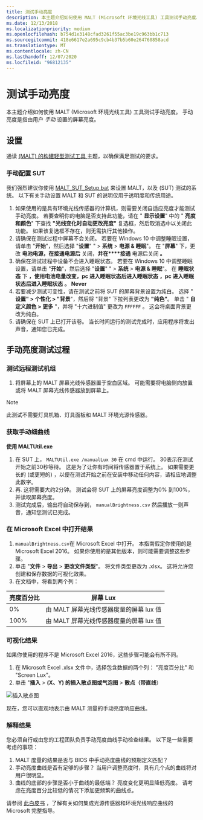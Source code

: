 ```yaml
---
title: 测试手动亮度
description: 本主题介绍如何使用 MALT (Microsoft 环境光线工具) 工具测试手动亮度。
ms.date: 12/13/2018
ms.localizationpriority: medium
ms.openlocfilehash: b754d1e3148cfad3261f55ac3be19c963bb1c713
ms.sourcegitcommit: 418e6617e2a695c9cb4b37b5b60e264760858acd
ms.translationtype: MT
ms.contentlocale: zh-CN
ms.lasthandoff: 12/07/2020
ms.locfileid: "96812135"
---
```

# <a name="testing-manual-brightness"></a>测试手动亮度

本主题介绍如何使用 MALT (Microsoft 环境光线工具) 工具测试手动亮度。 手动亮度是指由用户 *手动* 设置的屏幕亮度。

## <a name="set-up"></a>设置

通读 [ (MALT) 的构建轻型测试工具 ](testing-MALT-building-a-light-testing-tool.md) 主题，以确保满足测试的要求。

### <a name="configuring-the-sut-manually"></a>手动配置 SUT

我们强烈建议你使用 [MALT_SUT_Setup.bat](https://github.com/Microsoft/busiotools/tree/master/sensors/Tools/MALT/Code/Scripts) 来设置 MALT，以及 (SUT) 测试的系统。 以下有关手动设置 MALT 和 SUT 的说明仅用于透明度和传统用途。

1. 如果使用的是具有环境光线传感器的计算机，则需要关闭自适应亮度才能测试手动亮度。 若要查明你的电脑是否支持此功能，请在 " **显示设置**" 中的 " **亮度和颜色**" 下查找 **"光线变化时自动更改亮度"** 复选框，然后取消选中以关闭此功能。 如果该复选框不存在，则无需执行其他操作。
2. 请确保在测试过程中屏幕不会关闭。 若要在 Windows 10 中调整睡眠设置，请单击 "**开始**"，然后选择 "**设置**" "   >  **系统**  >  **电源 & 睡眠**"。 在 "**屏幕**" 下，更改 **电池电源，在接通电源后** 关闭，**并在****接通** 电源后关闭 **。**
3. 确保在测试过程中设备不会进入睡眠状态。 若要在 Windows 10 中调整睡眠设置，请单击 "**开始**"，然后选择 "**设置**" "   >  **系统**  >  **电源 & 睡眠**"。 在 **睡眠状态** 下 **，使用电池电量改变，pc 进入睡眠状态后进入睡眠状态** **，pc 进入睡眠状态后进入睡眠状态** **。** **Never**
4. 若要减少测试可变性，请在测试之前将 SUT 的屏幕背景设置为纯白。 选择 " **设置" > 个性化 > "背景**"，然后将 "背景" 下拉列表更改为 **"纯色"**。 单击 " **自定义颜色 > 更多** "，并将 "十六进制值" 更改为 `FFFFFF` 。 这会将桌面背景更改为纯白。
5. 请确保在 SUT 上已打开该卷。 当长时间运行的测试完成时，应用程序将发出声音，通知您已完成。

## <a name="manual-brightness-test-procedures"></a>手动亮度测试过程

### <a name="test-rig-placement"></a>测试远程测试机组

1. 将屏幕上的 MALT 屏幕光线传感器置于空白区域。 可能需要将电脑侧向放置或将 MALT 屏幕光线传感器放到屏幕上。

> [!NOTE] 
> 此测试不需要灯具机箱、灯具面板和 MALT 环境光源传感器。

### <a name="get-manual-light-curve"></a>获取手动细曲线

**使用 MALTUtil.exe**

1. 在 SUT 上， `MALTUtil.exe /manualLux 30` 在 cmd 中运行。 30表示在测试开始之前30秒等待。 这是为了让你有时间将传感器置于系统上。 如果需要更长的 (或更短的) ，以便在测试开始之前在安装中移动任何内容，请相应地调整此数字。
2. 再. 这将需要大约2分钟。 测试会将 SUT 上的屏幕亮度调整为0% 到100%，并读取屏幕亮度。
3. 测试完成后，输出将自动保存到， `manualBrightness.csv` 然后播放一则声音，通知您测试已完成。

### <a name="open-the-results-in-microsoft-excel"></a>在 Microsoft Excel 中打开结果

1. `manualBrightness.csv`在 Microsoft Excel 中打开。 本指南假定你使用的是 Microsoft Excel 2016。 如果你使用的是其他版本，则可能需要调整这些步骤。 
2. 单击 "**文件**  >  **导出**  >  **更改文件类型**"。 将文件类型更改为 .xlsx。 这将允许您创建和保存数据的可视化效果。
3. 在文档中，将看到两个列： 

| 亮度百分比 | 屏幕 Lux       |
|----|-----|
| 0%  | 由 MALT 屏幕光线传感器度量的屏幕 lux 值 |
| 100%  | 由 MALT 屏幕光线传感器度量的屏幕 lux 值 |

### <a name="visualize-the-results"></a>可视化结果

如果你使用的程序不是 Microsoft Excel 2016，这些步骤可能会有所不同。

1. 在 Microsoft Excel .xlsx 文件中，选择包含数据的两个列： "亮度百分比" 和 "Screen Lux"。
2. 单击 "**插入**  >  **(X、Y) 的插入散点图或气泡图**  >  **散点（带直线**） 

![插入散点图](images/insertScatter2.png)

现在，您可以直观地表示由 MALT 测量的手动亮度响应曲线。

### <a name="interpret-the-results"></a>解释结果

您必须自行或由您的工程团队负责手动亮度曲线手动检查结果。 以下是一些需要考虑的事项： 

1. MALT 度量的结果是否与 BIOS 中手动亮度曲线的预期定义匹配？
2. 手动亮度曲线是否有足够的步骤？ 当用户调整亮度时，具有几个点的曲线将对用户很明显。
3. 曲线的底部的步骤是否小于曲线的最低端？ 亮度变化更明显降低亮度。 请考虑在亮度百分比较低的情况下添加更频繁的曲线点。

请参阅 [此白皮书](/windows-hardware/design/whitepapers/integrating-ambient-light-sensors-with-computers-running-windows-10-creators-update) ，了解有关如何集成光源传感器和环境光线响应曲线的 Microsoft 完整指导。

